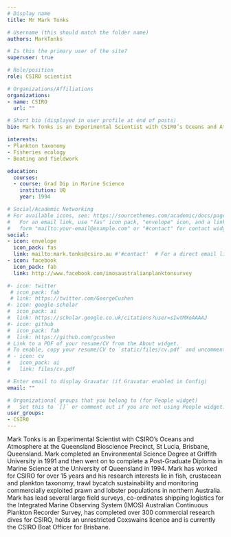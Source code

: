 ```yaml
---
# Display name
title: Mr Mark Tonks

# Username (this should match the folder name)
authors: MarkTonks

# Is this the primary user of the site?
superuser: true

# Role/position
role: CSIRO scientist

# Organizations/Affiliations
organizations:
- name: CSIRO
  url: ""

# Short bio (displayed in user profile at end of posts)
bio: Mark Tonks is an Experimental Scientist with CSIRO’s Oceans and Atmosphere in Brisbane.

interests:
- Plankton taxonomy
- Fisheries ecology
- Boating and fieldwork

education:
  courses:
  - course: Grad Dip in Marine Science
    institution: UQ
    year: 1994

# Social/Academic Networking
# For available icons, see: https://sourcethemes.com/academic/docs/page-builder/#icons
#   For an email link, use "fas" icon pack, "envelope" icon, and a link in the
#   form "mailto:your-email@example.com" or "#contact" for contact widget.
social:
- icon: envelope
  icon_pack: fas
  link: mailto:mark.tonks@csiro.au #'#contact'  # For a direct email link, use "mailto:mark.tonks@csiro.au".
- icon: facebook
  icon_pack: fab
  link: http://www.facebook.com/imosaustralianplanktonsurvey

#- icon: twitter
 # icon_pack: fab
 # link: https://twitter.com/GeorgeCushen
#- icon: google-scholar
#  icon_pack: ai
#  link: https://scholar.google.co.uk/citations?user=sIwtMXoAAAAJ
#- icon: github
#  icon_pack: fab
#  link: https://github.com/gcushen
# Link to a PDF of your resume/CV from the About widget.
# To enable, copy your resume/CV to `static/files/cv.pdf` and uncomment the lines below.
# - icon: cv
#   icon_pack: ai
#   link: files/cv.pdf

# Enter email to display Gravatar (if Gravatar enabled in Config)
email: ""

# Organizational groups that you belong to (for People widget)
#   Set this to `[]` or comment out if you are not using People widget.
user_groups:
- CSIRO
---
```

Mark Tonks is an Experimental Scientist with CSIRO’s Oceans and Atmosphere at the Queensland Bioscience Precinct, St Lucia, Brisbane, Queensland. Mark completed an Environmental Science Degree at Griffith University in 1991 and then went on to complete a Post-Graduate Diploma in Marine Science at the University of Queensland in 1994. Mark has worked for CSIRO for over 15 years and his research interests lie in fish, crustacean and plankton taxonomy, trawl bycatch sustainability and monitoring commercially exploited prawn and lobster populations in northern Australia. Mark has lead several large field surveys, co-ordinates shipping logistics for the Integrated Marine Observing System (IMOS) Australian Continuous Plankton Recorder Survey, has completed over 300 commercial research dives for CSIRO, holds an unrestricted Coxswains licence and is currently the CSIRO Boat Officer for Brisbane.
